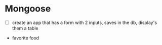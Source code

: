# Mongoose

- [ ] create an app that has a form with 2 inputs, saves in the db, display's them a table

* favorite food
